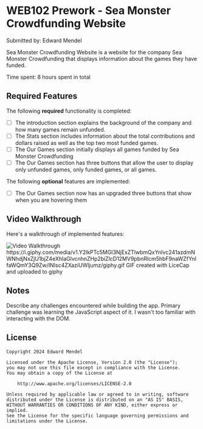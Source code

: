 # WEB102 Prework - Sea Monster Crowdfunding Website

Submitted by: Edward Mendel

Sea Monster Crowdfunding Website is a website for the company Sea Monster Crowdfunding that displays information about the games they have funded.

Time spent: 8 hours spent in total

## Required Features

The following **required** functionality is completed:

* [ ] The introduction section explains the background of the company and how many games remain unfunded.
* [ ] The Stats section includes information about the total contributions and dollars raised as well as the top two most funded games.
* [ ] The Our Games section initially displays all games funded by Sea Monster Crowdfunding
* [ ] The Our Games section has three buttons that allow the user to display only unfunded games, only funded games, or all games.

The following **optional** features are implemented:

* [ ] The Our Games section now has an upgraded three buttons that show when you are hovering them

## Video Walkthrough

Here's a walkthrough of implemented features:

<img src='http://i.imgur.com/link/to/your/gif/file.gif' title='Video Walkthrough' width='' alt='Video Walkthrough' />
https://i.giphy.com/media/v1.Y2lkPTc5MGI3NjExZTlwbmQxYnlvc241azdmNWNhdjNxZjU1bjZ4eXhlaGlvcnhnZHp2biZlcD12MV9pbnRlcm5hbF9naWZfYnlfaWQmY3Q9Zw/INIsc4ZXaziUWljumz/giphy.gif
<!-- Replace this with whatever GIF tool you used! -->
GIF created with LiceCap and uploaded to giphy
<!-- Recommended tools:
[Kap](https://getkap.co/) for macOS
[ScreenToGif](https://www.screentogif.com/) for Windows
[peek](https://github.com/phw/peek) for Linux. -->

## Notes

Describe any challenges encountered while building the app.
Primary challenge was learning the JavaScript aspect of it. I wasn't too familiar with interacting with the DOM.

## License

    Copyright 2024 Edward Mendel

    Licensed under the Apache License, Version 2.0 (the "License");
    you may not use this file except in compliance with the License.
    You may obtain a copy of the License at

        http://www.apache.org/licenses/LICENSE-2.0

    Unless required by applicable law or agreed to in writing, software
    distributed under the License is distributed on an "AS IS" BASIS,
    WITHOUT WARRANTIES OR CONDITIONS OF ANY KIND, either express or implied.
    See the License for the specific language governing permissions and
    limitations under the License.
